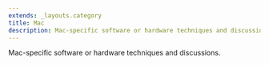 ```yaml
---
extends: _layouts.category
title: Mac
description: Mac-specific software or hardware techniques and discussions 
---
```


Mac-specific software or hardware techniques and discussions.
